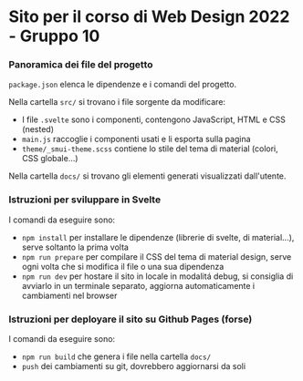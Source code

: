 # Sito per il corso di Web Design 2022 - Gruppo 10

### Panoramica dei file del progetto

`package.json` elenca le dipendenze e i comandi del progetto.

Nella cartella `src/` si trovano i file sorgente da modificare:
- I file `.svelte` sono i componenti, contengono JavaScript, HTML e CSS (nested) 
- `main.js` raccoglie i componenti usati e li esporta sulla pagina 
- `theme/_smui-theme.scss` contiene lo stile del tema di material (colori, CSS globale...) 

Nella cartella `docs/` si trovano gli elementi generati visualizzati dall'utente.

### Istruzioni per sviluppare in Svelte

I comandi da eseguire sono:
- `npm install` per installare le dipendenze (librerie di svelte, di material...), serve soltanto la prima volta
- `npm run prepare` per compilare il CSS del tema di material design, serve ogni volta che si modifica il file o una sua dipendenza
- `npm run dev` per hostare il sito in locale in modalitá debug, si consiglia di avviarlo in un terminale separato, aggiorna automaticamente i cambiamenti nel browser

### Istruzioni per deployare il sito su Github Pages (forse)

I comandi da eseguire sono:
- `npm run build` che genera i file nella cartella `docs/`
- `push` dei cambiamenti su git, dovrebbero aggiornarsi da soli
